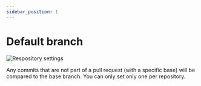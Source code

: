 ```yaml
---
sidebar_position: 1
---
```


# Default branch

![Respository settings](/img/features/repository-settings.png)

Any commits that are not part of a pull request (with a specific base) will be compared to the base branch. You can only set only one per repository.

